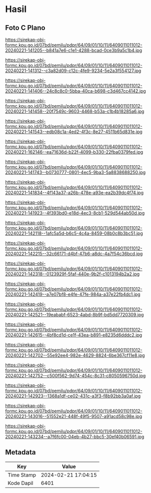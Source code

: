 # Hasil

## Foto C Plano

https://sirekap-obj-formc.kpu.go.id/07bd/pemilu/pdpr/64/09/01/10/11/6409011011012-20240221-141205--b841a7e6-c1e1-4288-bcad-0ce3b9a5c1b4.jpg

https://sirekap-obj-formc.kpu.go.id/07bd/pemilu/pdpr/64/09/01/10/11/6409011011012-20240221-141312--c3a82d09-c12c-4fe9-9234-5e2a3f554127.jpg

https://sirekap-obj-formc.kpu.go.id/07bd/pemilu/pdpr/64/09/01/10/11/6409011011012-20240221-141406--24c8c8c0-5bba-40ca-b698-c3d467cc4142.jpg

https://sirekap-obj-formc.kpu.go.id/07bd/pemilu/pdpr/64/09/01/10/11/6409011011012-20240221-141458--20f7549c-9603-4468-b53a-c1b4b18285a6.jpg

https://sirekap-obj-formc.kpu.go.id/07bd/pemilu/pdpr/64/09/01/10/11/6409011011012-20240221-141543--edb08c1a-4ed2-4f3c-8e27-4511b65d831e.jpg

https://sirekap-obj-formc.kpu.go.id/07bd/pemilu/pdpr/64/09/01/10/11/6409011011012-20240221-162146--ea71636d-b22f-4099-b330-22fba0379fed.jpg

https://sirekap-obj-formc.kpu.go.id/07bd/pemilu/pdpr/64/09/01/10/11/6409011011012-20240221-141743--b0730777-0801-4ec5-9ba3-5a8838688250.jpg

https://sirekap-obj-formc.kpu.go.id/07bd/pemilu/pdpr/64/09/01/10/11/6409011011012-20240221-141834--4f143a37-a26b-478e-a93e-ea2b39dc4f74.jpg

https://sirekap-obj-formc.kpu.go.id/07bd/pemilu/pdpr/64/09/01/10/11/6409011011012-20240221-141923--4f393bd0-e18d-4ec3-8cb1-529d544ab50d.jpg

https://sirekap-obj-formc.kpu.go.id/07bd/pemilu/pdpr/64/09/01/10/11/6409011011012-20240221-142118--1afc5a5d-b6c5-4c4a-8459-08b0c8b3bc51.jpg

https://sirekap-obj-formc.kpu.go.id/07bd/pemilu/pdpr/64/09/01/10/11/6409011011012-20240221-142215--32c66171-d4bf-47b6-a8dc-4a7f54c36bcd.jpg

https://sirekap-obj-formc.kpu.go.id/07bd/pemilu/pdpr/64/09/01/10/11/6409011011012-20240221-142318--0123929f-5faf-440e-9b2f-c1013194b2a2.jpg

https://sirekap-obj-formc.kpu.go.id/07bd/pemilu/pdpr/64/09/01/10/11/6409011011012-20240221-142419--a7e07bf8-e4fe-47fe-984a-a37e22fb4dc1.jpg

https://sirekap-obj-formc.kpu.go.id/07bd/pemilu/pdpr/64/09/01/10/11/6409011011012-20240221-142521--19eababf-6523-4abd-8b9f-bd5dd7720309.jpg

https://sirekap-obj-formc.kpu.go.id/07bd/pemilu/pdpr/64/09/01/10/11/6409011011012-20240221-142615--4bf8cd1d-ce1f-43ea-b891-e8235d6dddc2.jpg

https://sirekap-obj-formc.kpu.go.id/07bd/pemilu/pdpr/64/09/01/10/11/6409011011012-20240221-142702--55e92ee4-982e-4629-8824-6be367cf11e8.jpg

https://sirekap-obj-formc.kpu.go.id/07bd/pemilu/pdpr/64/09/01/10/11/6409011011012-20240221-142752--c500f562-9d74-454c-8c31-c8050596750d.jpg

https://sirekap-obj-formc.kpu.go.id/07bd/pemilu/pdpr/64/09/01/10/11/6409011011012-20240221-142923--1368a1df-ce02-431c-a3f3-f8b92bb3a0af.jpg

https://sirekap-obj-formc.kpu.go.id/07bd/pemilu/pdpr/64/09/01/10/11/6409011011012-20240221-143016--51552e21-448f-49f5-9507-a91acd58c98e.jpg

https://sirekap-obj-formc.kpu.go.id/07bd/pemilu/pdpr/64/09/01/10/11/6409011011012-20240221-143234--a7f6fc00-04eb-4b27-bbc5-30ef40b06591.jpg


## Metadata

| Key        | Value               |
| ---------- | ------------------- |
| Time Stamp | 2024-02-21 17:04:15 |
| Kode Dapil | 6401                |



